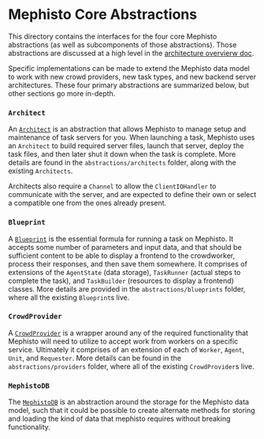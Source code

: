 # Mephisto Core Abstractions
This directory contains the interfaces for the four core Mephisto abstractions (as well as subcomponents of those abstractions). Those abstractions are discussed at a high level in the [architecture overvierw doc](https://github.com/facebookresearch/Mephisto/blob/main/docs/architecture_overview.md).

Specific implementations can be made to extend the Mephisto data model to work with new crowd providers, new task types, and new backend server architectures. These four primary abstractions are summarized below, but other sections go more in-depth.

### `Architect`
An [`Architect`](https://github.com/facebookresearch/Mephisto/blob/main/mephisto/abstractions/architects/README.md#architect) is an abstraction that allows Mephisto to manage setup and maintenance of task servers for you. When launching a task, Mephisto uses an `Architect` to build required server files, launch that server, deploy the task files, and then later shut it down when the task is complete. More details are found in the `abstractions/architects` folder, along with the existing `Architects`.

Architects also require a `Channel` to allow the `ClientIOHandler` to communicate with the server, and are expected to define their own or select a compatible one from the ones already present.

### `Blueprint`
A [`Blueprint`](https://github.com/facebookresearch/Mephisto/blob/main/mephisto/abstractions/blueprints/README.md#overview) is the essential formula for running a task on Mephisto. It accepts some number of parameters and input data, and that should be sufficient content to be able to display a frontend to the crowdworker, process their responses, and then save them somewhere. It comprises of extensions of the `AgentState` (data storage), `TaskRunner` (actual steps to complete the task), and `TaskBuilder` (resources to display a frontend) classes. More details are provided in the `abstractions/blueprints` folder, where all the existing `Blueprint`s live.

### `CrowdProvider`
A [`CrowdProvider`](https://github.com/facebookresearch/Mephisto/blob/main/mephisto/abstractions/providers/README.md#implementation-details) is a wrapper around any of the required functionality that Mephisto will need to utilize to accept work from workers on a specific service. Ultimately it comprises of an extension of each of `Worker`, `Agent`, `Unit`, and `Requester`. More details can be found in the `abstractions/providers` folder, where all of the existing `CrowdProvider`s live.

### `MephistoDB`
The [`MephistoDB`](https://github.com/facebookresearch/Mephisto/blob/main/mephisto/abstractions/databases/README.md) is an abstraction around the storage for the Mephisto data model, such that it could be possible to create alternate methods for storing and loading the kind of data that mephisto requires without breaking functionality.